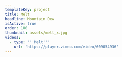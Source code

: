 ```yaml
---
templateKey: project
title: Melt
headline: Mountain Dew
isActive: true
order: 100
thumbnail: assets/melt_x.jpg
videos:
  - type: '''Melt'''
    url: 'https://player.vimeo.com/video/609054936'
---
```

